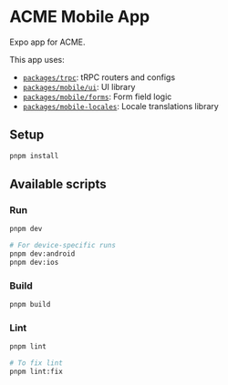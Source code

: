 # ACME Mobile App

Expo app for ACME.

This app uses:

- [`packages/trpc`](../../packages/trpc): tRPC routers and configs
- [`packages/mobile/ui`](../../packages/mobile/ui): UI library
- [`packages/mobile/forms`](../../packages/mobile/forms): Form field logic
- [`packages/mobile-locales`](../../packages/mobile-locales): Locale translations library

## Setup

```bash
pnpm install
```

## Available scripts

### Run

```bash
pnpm dev

# For device-specific runs
pnpm dev:android
pnpm dev:ios
```

### Build

```bash
pnpm build
```

### Lint

```bash
pnpm lint

# To fix lint
pnpm lint:fix
```
